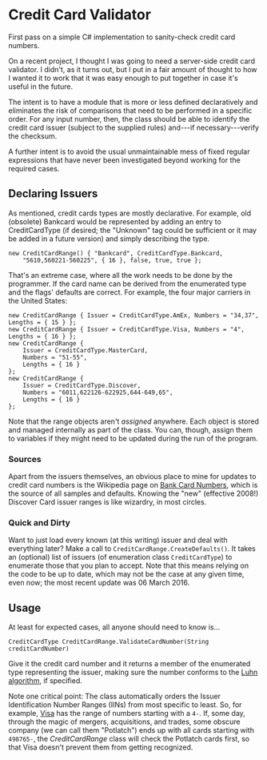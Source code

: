 # Credit Card Validator

First pass on a simple C# implementation to sanity-check credit card numbers.

On a recent project, I thought I was going to need a server-side credit card validator.  I didn't, as it turns out, but I put in a fair amount of thought to how I wanted it to work that it was easy enough to put together in case it's useful in the future.

The intent is to have a module that is more or less defined declaratively and eliminates the risk of comparisons that need to be performed in a specific order.  For any input number, then, the class should be able to identify the credit card issuer (subject to the supplied rules) and---if necessary---verify the checksum.

A further intent is to avoid the usual unmaintainable mess of fixed regular expressions that have never been investigated beyond working for the required cases.

## Declaring Issuers

As mentioned, credit cards types are mostly declarative.  For example, old (obsolete) Bankcard would be represented by adding an entry to CreditCardType (if desired; the "Unknown" tag could be sufficient or it may be added in a future version) and simply describing the type.

    new CreditCardRange() { "Bankcard", CreditCardType.Bankcard,
        "5610,560221-560225", { 16 }, false, true, true };

That's an extreme case, where all the work needs to be done by the programmer.  If the card name can be derived from the enumerated type and the flags' defaults are correct.  For example, the four major carriers in the United States:

    new CreditCardRange { Issuer = CreditCardType.AmEx, Numbers = "34,37", Lengths = { 15 } };
    new CreditCardRange { Issuer = CreditCardType.Visa, Numbers = "4", Lengths = { 16 } };
    new CreditCardRange {
        Issuer = CreditCardType.MasterCard,
        Numbers = "51-55",
        Lengths = { 16 }
    };
    new CreditCardRange {
        Issuer = CreditCardType.Discover,
        Numbers = "6011,622126-622925,644-649,65",
        Lengths = { 16 }
    };

Note that the range objects aren't _assigned_ anywhere.  Each object is stored and managed internally as part of the class.  You can, though, assign them to variables if they might need to be updated during the run of the program.

### Sources

Apart from the issuers themselves, an obvious place to mine for updates to credit card numbers is the Wikipedia page on [Bank Card Numbers](https://en.wikipedia.org/wiki/Bank_card_number), which is the source of all samples and defaults.  Knowing the "new" (effective 2008!) Discover Card issuer ranges is like wizardry, in most circles.

### Quick and Dirty

Want to just load every known (at this writing) issuer and deal with everything later?  Make a call to `CreditCardRange.CreateDefaults()`.  It takes an (optional) list of issuers (of enumeration class `CreditCardType`) to enumerate those that you plan to accept.  Note that this means relying on the code to be up to date, which may not be the case at any given time, even now; the most recent update was 06 March 2016.

## Usage

At least for expected cases, all anyone should need to know is...

    CreditCardType CreditCardRange.ValidateCardNumber(String creditCardNumber)

Give it the credit card number and it returns a member of the enumerated type representing the issuer, making sure the number conforms to the [Luhn algorithm](https://en.wikipedia.org/wiki/Luhn_algorithm), if specified.

Note one critical point:  The class automatically orders the Issuer Identification Number Ranges (IINs) from most specific to least.  So, for example, [Visa](https://usa.visa.com/) has the range of numbers starting with a `4-`.  If, some day, through the magic of mergers, acquisitions, and trades, some obscure company (we can call them "Potlatch") ends up with all cards starting with `498765-`, the _CreditCardRange_ class will check the Potlatch cards first, so that Visa doesn't prevent them from getting recognized.


